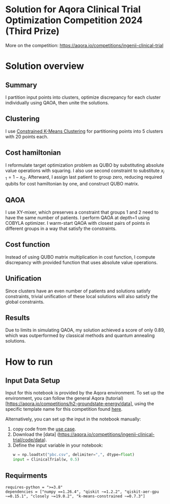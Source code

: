 # Solution for Aqora Clinical Trial Optimization Competition 2024 (Third Prize)

More on the competition: https://aqora.io/competitions/ingenii-clinical-trial

# Solution overview

## Summary

I partition input points into clusters, optimize discrepancy for each cluster individually using QAOA, then unite the solutions.

## Clustering

I use [Constrained K-Means Clustering](https://pypi.org/project/k-means-constrained/) for partitioning points into 5 clusters with 20 points each.

## Cost hamiltonian

I reformulate target optimization problem as QUBO by substituting absolute value operations with squaring. I also use second constraint to substitute $x_{i​1}=1-x_{i2}$. Afterward, I assign last patient to group zero, reducing required qubits for cost hamiltonian by one, and construct QUBO matrix.

## QAOA

I use XY-mixer, which preserves a constraint that groups 1 and 2 need to have the same number of patients. I perform QAOA at depth=1 using COBYLA optimizer. I warm-start QAOA with closest pairs of points in different groups in a way that satisfy the constraints.

## Cost function

Instead of using QUBO matrix multiplication in cost function, I compute discrepancy with provided function that uses absolute value operations.


## Unification

Since clusters have an even number of patients and solutions satisfy constraints, trivial unification of these local solutions will also satisfy the global constraints.

## Results

Due to limits in simulating QAOA, my solution achieved a score of only 0.89, which was outperformed by classical methods and quantum annealing solutions.

# How to run

## Input Data Setup

Input for this notebook is provided by the Aqora environment. To set up the environment, you can follow the general Aqora (tutorial)[https://aqora.io/competitions/h2-groundstate-energy/data], using the specific template name for this competition found [here](https://aqora.io/competitions/ingenii-clinical-trial/data).

Alternatively, you can set up the input in the notebook manually:
1. copy code from the [use case](https://aqora.io/competitions/ingenii-clinical-trial/code/package).
2. Download the [data] (https://aqora.io/competitions/ingenii-clinical-trial/code/data).
3. Define the input variable in your notebook:
   ```Python
   w = np.loadtxt("pbc.csv", delimiter=",", dtype=float)
   input = ClinicalTrial(w, 0.5)
   ```

## Requirments
```
requires-python = ">=3.8"
dependencies = ["numpy ==1.26.4", "qiskit ~=1.2.2", "qiskit-aer-gpu ~=0.15.1", "closely ~=19.0.2", "k-means-constrained ~=0.7.3"]
```
